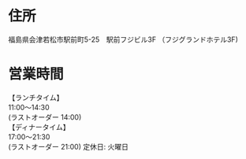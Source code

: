 # 住所
福島県会津若松市駅前町5-25　駅前フジビル3F （フジグランドホテル3F)
# 営業時間
【ランチタイム】  
11:00～14:30  
(ラストオーダー 14:00)  
【ディナータイム】  
17:00～21:30  
(ラストオーダー 21:00)
定休日: 火曜日